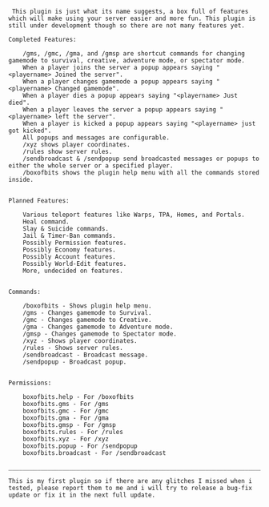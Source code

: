      This plugin is just what its name suggests, a box full of features which will make using your server easier and more fun. This plugin is still under development though so there are not many features yet.

    Completed Features:

        /gms, /gmc, /gma, and /gmsp are shortcut commands for changing gamemode to survival, creative, adventure mode, or spectator mode.
        When a player joins the server a popup appears saying "<playername> Joined the server".
        When a player changes gamemode a popup appears saying "<playername> Changed gamemode".
        When a player dies a popup appears saying "<playername> Just died".
        When a player leaves the server a popup appears saying "<playername> left the server".
        When a player is kicked a popup appears saying "<playername> just got kicked".
        All popups and messages are configurable.
        /xyz shows player coordinates.
        /rules show server rules.
        /sendbroadcast & /sendpopup send broadcasted messages or popups to either the whole server or a specified player.
        /boxofbits shows the plugin help menu with all the commands stored inside.


    Planned Features:

        Various teleport features like Warps, TPA, Homes, and Portals.
        Heal command.
        Slay & Suicide commands.
        Jail & Timer-Ban commands.
        Possibly Permission features.
        Possibly Economy features.
        Possibly Account features.
        Possibly World-Edit features.
        More, undecided on features.


    Commands:

        /boxofbits - Shows plugin help menu.
        /gms - Changes gamemode to Survival.
        /gmc - Changes gamemode to Creative.
        /gma - Changes gamemode to Adventure mode.
        /gmsp - Changes gamemode to Spectator mode.
        /xyz - Shows player coordinates.
        /rules - Shows server rules.
        /sendbroadcast - Broadcast message.
        /sendpopup - Broadcast popup.


    Permissions:

        boxofbits.help - For /boxofbits
        boxofbits.gms - For /gms
        boxofbits.gmc - For /gmc
        boxofbits.gma - For /gma
        boxofbits.gmsp - For /gmsp
        boxofbits.rules - For /rules
        boxofbits.xyz - For /xyz
        boxofbits.popup - For /sendpopup
        boxofbits.broadcast - For /sendbroadcast

    _______________________________________________________________________________________________________________________________

    This is my first plugin so if there are any glitches I missed when i tested, please report them to me and i will try to release a bug-fix update or fix it in the next full update. 

